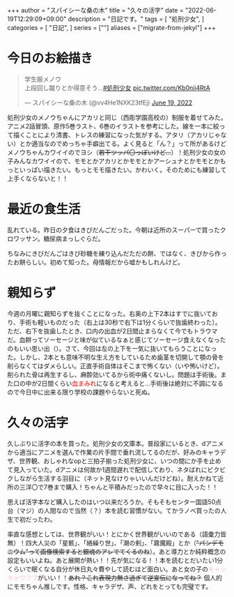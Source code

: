 +++
author = "スパイシーな桑の木"
title = "久々の活字"
date = "2022-06-19T12:29:09+09:00"
description = "日記です。"
tags = [
    "処刑少女",
]
categories = [
    "日記",
]
series = [""]
aliases = ["migrate-from-jekyl"]
+++

# 今日のお絵描き

<blockquote class="twitter-tweet"><p lang="ja" dir="ltr">学生服メノウ<br>上段回し蹴りとか得意そう…<a href="https://twitter.com/hashtag/%E5%87%A6%E5%88%91%E5%B0%91%E5%A5%B3?src=hash&amp;ref_src=twsrc%5Etfw">#処刑少女</a> <a href="https://t.co/Kb0nii4RtA">pic.twitter.com/Kb0nii4RtA</a></p>&mdash; スパイシーな桑の木 (@vv4He1NXK23tfEj) <a href="https://twitter.com/vv4He1NXK23tfEj/status/1538348776414359552?ref_src=twsrc%5Etfw">June 19, 2022</a></blockquote> <script async src="https://platform.twitter.com/widgets.js" charset="utf-8"></script> 

処刑少女のメノウちゃんにアカリと同じ（西彫学園高校の）制服を着せてみた。アニメ2話冒頭、原作5巻ラスト、6巻のイラストを参考にした。線を一本に絞って描くことにより清書、トレスの練習になった気がする。アタリ（アカリじゃない）とか適当なのでめっちゃ手癖出てる。よく見ると「ん？」って所があるけどメノウちゃんカワイイのでヨシ（<strike>若干ツッパ〇っぽいけど…</strike>）！処刑少女の女の子みんなカワイイので、モモとかアカリとかモモとかアーシュナとかモモとかもっといっぱい描きたい。もっとモモ描きたい。かわいく。そのためにも練習して上手くならないと！！

# 最近の食生活
乱れている。昨日の夕食はきびだんごだった。今朝は近所のスーパーで買ったクロワッサン。糖尿病まっしぐらだ。

ちなみにきびだんごはきび砂糖を練り込んだただの餅、ではなく、きびから作ったお餅らしい。初めて知った。母情報だから嘘かもしれんけど。

# 親知らず
今週の月曜に親知らずを抜くことになった。右奥の上下2本はすでに抜いており、手術も軽いものだった（右上は30秒で右下は1分くらいで抜歯終わった）。ただ、右下を抜歯したとき、口内の出血が2日間止まらなくて今でもトラウマだ。血餅ってソーセージと味が似ているなぁと感じてソーセージ食えなくなったのもいい思い出（）。さて、今回は左の上下を一気に抜いてもらうことになった。しかし、2本とも意味不明な生え方をしているため歯茎を切開して顎の骨を削らなくてはダメらしい。正直手術自体はそこまで怖くない（いや怖いけど）。削られた骨は再生するし、麻酔効いてるから術中痛くないし。問題は手術後。また口の中が2日間くらい<font color="red">血まみれ</font>になると考えると…手術後は絶対に不調になるので今日中に出来る限り学校の課題やらないと死ぬ。

# 久々の活字
久しぶりに活字の本を買った。処刑少女の文庫本。普段家にいるとき、dアニメから適当にアニメを選んで作業の片手間で垂れ流してるのだが、好みのキャラデザ、世界観、おしゃれなopと三拍子揃った処刑少女に、いつの間にか手を止めて見入っていた。dアニメは何故か1週間遅れで配信しており、ネタばれにビクビクしながら生活する羽目に（ネット見なけりゃいいんだけどね）。耐えかねて近所の三洋〇で7巻まで購入！ちゃんと平積みだったので早々に目に入った！！

思えば活字本など購入したのはいつ以来だろうか。そもそもセンター国語50点台（マジ）の人間なので当然（？）本を読む習慣がない。てかラノベ買ったの人生で初だったわ。

率直な感想としては、世界観がいい！とにかく世界観がいいのである（語彙力皆無）！四大人災の「星骸」、「絡繰り世」、「潮の剣」、「霧魔殿」とか（<strike>"パンデモニウム"って画像検索すると銀魂のアレでてくるのね</strike>）。あと導力とか純粋概念の設定もいいよね。あと展開が熱い！！先が気になる！！本を読むとだいたい1分くらいで眠くなる自分が休日丸々費やして読むほど面白い。あと女の子の<font color="pink">キャッキャウフフ</font>がいい！！<strike>あれ？これ表現力無さ過ぎて逆宣伝になってね？</strike> 個人的にモモちゃん推しです。性格、キャラデザ、声、どれをとっても完璧です。